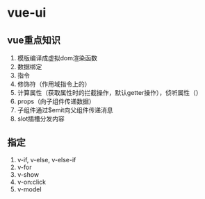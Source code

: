 # vue-ui

## vue重点知识

1. 模版编译成虚拟dom渲染函数
2. 数据绑定
3. 指令
4. 修饰符（作用域指令上的）
5. 计算属性（获取属性时的拦截操作，默认getter操作），侦听属性（）
6. props（向子组件传递数据）
7. 子组件通过$emit向父组件传递消息
8. slot插槽分发内容


## 指定
1. v-if, v-else, v-else-if
2. v-for
3. v-show
4. v-on:click
5. v-model
